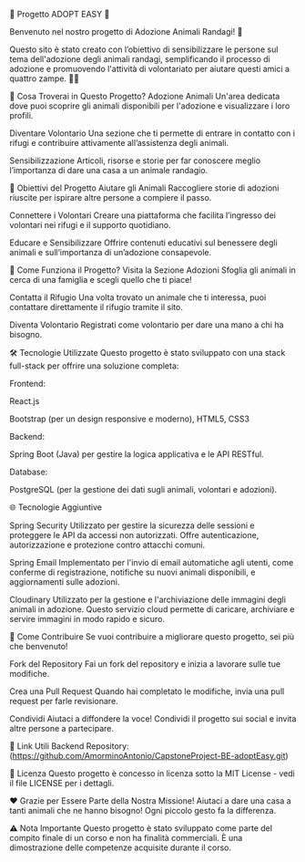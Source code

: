 🐾 Progetto ADOPT EASY 🐾 

Benvenuto nel nostro progetto di Adozione Animali Randagi! 🎉

Questo sito è stato creato con l’obiettivo di sensibilizzare le persone sul tema dell'adozione degli animali randagi, semplificando il processo di adozione e promuovendo l'attività di volontariato per aiutare questi amici a quattro zampe. 🐶🐱

🌟 Cosa Troverai in Questo Progetto?
Adozione Animali
Un'area dedicata dove puoi scoprire gli animali disponibili per l'adozione e visualizzare i loro profili.

Diventare Volontario
Una sezione che ti permette di entrare in contatto con i rifugi e contribuire attivamente all’assistenza degli animali.

Sensibilizzazione
Articoli, risorse e storie per far conoscere meglio l’importanza di dare una casa a un animale randagio.

🚀 Obiettivi del Progetto
Aiutare gli Animali
Raccogliere storie di adozioni riuscite per ispirare altre persone a compiere il passo.

Connettere i Volontari
Creare una piattaforma che facilita l’ingresso dei volontari nei rifugi e il supporto quotidiano.

Educare e Sensibilizzare
Offrire contenuti educativi sul benessere degli animali e sull’importanza di un’adozione consapevole.

🤔 Come Funziona il Progetto?
Visita la Sezione Adozioni
Sfoglia gli animali in cerca di una famiglia e scegli quello che ti piace!

Contatta il Rifugio
Una volta trovato un animale che ti interessa, puoi contattare direttamente il rifugio tramite il sito.

Diventa Volontario
Registrati come volontario per dare una mano a chi ha bisogno.

🛠️ Tecnologie Utilizzate
Questo progetto è stato sviluppato con una stack full-stack per offrire una soluzione completa:

Frontend:

React.js

Bootstrap (per un design responsive e moderno), HTML5, CSS3

Backend: 

Spring Boot (Java) per gestire la logica applicativa e le API RESTful.

Database: 

PostgreSQL (per la gestione dei dati sugli animali, volontari e adozioni).


🌐 Tecnologie Aggiuntive

Spring Security
Utilizzato per gestire la sicurezza delle sessioni e proteggere le API da accessi non autorizzati. Offre autenticazione, autorizzazione e protezione contro attacchi comuni.

Spring Email
Implementato per l'invio di email automatiche agli utenti, come conferme di registrazione, notifiche su nuovi animali disponibili, e aggiornamenti sulle adozioni.

Cloudinary
Utilizzato per la gestione e l'archiviazione delle immagini degli animali in adozione. Questo servizio cloud permette di caricare, archiviare e servire immagini in modo rapido e sicuro.


🤝 Come Contribuire
Se vuoi contribuire a migliorare questo progetto, sei più che benvenuto!

Fork del Repository
Fai un fork del repository e inizia a lavorare sulle tue modifiche.

Crea una Pull Request
Quando hai completato le modifiche, invia una pull request per farle revisionare.

Condividi
Aiutaci a diffondere la voce! Condividi il progetto sui social e invita altre persone a partecipare.

📎 Link Utili
Backend Repository:
(https://github.com/AmorminoAntonio/CapstoneProject-BE-adoptEasy.git)

📄 Licenza
Questo progetto è concesso in licenza sotto la MIT License - vedi il file LICENSE per i dettagli.

❤️ Grazie per Essere Parte della Nostra Missione!
Aiutaci a dare una casa a tanti animali che ne hanno bisogno! Ogni piccolo gesto fa la differenza.

⚠️ Nota Importante
Questo progetto è stato sviluppato come parte del compito finale di un corso e non ha finalità commerciali. È una dimostrazione delle competenze acquisite durante il corso.
